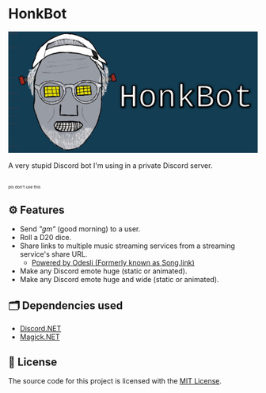 # HonkBot

![honk header](.github/imgs/honkbot-header.jpg)

A very stupid Discord bot I'm using in a private Discord server.

<sub><sub><sub>pls don't use this</sub></sub></sub>

## ⚙️ Features

* Send _"gm"_ (good morning) to a user.
* Roll a D20 dice.
* Share links to multiple music streaming services from a streaming service's share URL.
  * [Powered by Odesli (Formerly known as Song.link)](https://odesli.co/)
* Make any Discord emote huge (static or animated).
* Make any Discord emote huge and wide (static or animated).

## 🗂️ Dependencies used

* [Discord.NET](https://github.com/discord-net/Discord.Net)
* [Magick.NET](https://github.com/dlemstra/Magick.NET)

## 🤝 License

The source code for this project is licensed with the [MIT License](./README.md).
